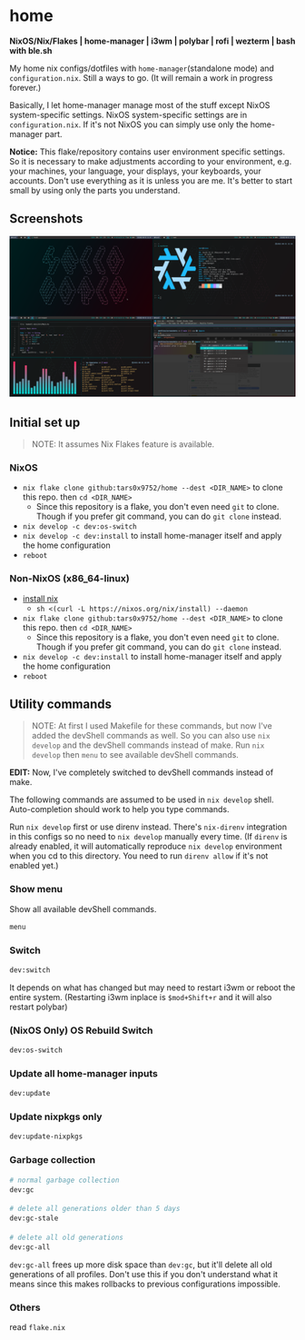 # home

**NixOS/Nix/Flakes | home-manager | i3wm | polybar | rofi | wezterm | bash with ble.sh**

My home nix configs/dotfiles with `home-manager`(standalone mode) and `configuration.nix`. Still a ways to go. (It will remain a work in progress forever.)

Basically, I let home-manager manage most of the stuff except NixOS system-specific settings. NixOS system-specific settings are in `configuration.nix`. If it's not NixOS you can simply use only the home-manager part.

**Notice:** This flake/repository contains user environment specific settings. So it is necessary to make adjustments according to your environment, e.g. your machines, your language, your displays, your keyboards, your accounts. Don't use everything as it is unless you are me. It's better to start small by using only the parts you understand.

## Screenshots

<a href="./screenshots/screens.png"><img src="./screenshots/screens.png" ></a>

## Initial set up

> NOTE: It assumes Nix Flakes feature is available.

### NixOS

- `nix flake clone github:tars0x9752/home --dest <DIR_NAME>` to clone this repo. then `cd <DIR_NAME>`
  - Since this repository is a flake, you don't even need `git` to clone. Though if you prefer git command, you can do `git clone` instead.
- `nix develop -c dev:os-switch`
- `nix develop -c dev:install` to install home-manager itself and apply the home configuration
- `reboot`

### Non-NixOS (x86_64-linux)

- [install nix](https://nixos.org/download.html#nix-install-linux)
  - `sh <(curl -L https://nixos.org/nix/install) --daemon`
- `nix flake clone github:tars0x9752/home --dest <DIR_NAME>` to clone this repo. then `cd <DIR_NAME>`
  - Since this repository is a flake, you don't even need `git` to clone. Though if you prefer git command, you can do `git clone` instead.
- `nix develop -c dev:install` to install home-manager itself and apply the home configuration
- `reboot`

## Utility commands

> NOTE: At first I used Makefile for these commands, but now I've added the devShell commands as well. So you can also use `nix develop` and the devShell commands instead of make. Run `nix develop` then `menu` to see available devShell commands.

**EDIT:** Now, I've completely switched to devShell commands instead of make.

The following commands are assumed to be used in `nix develop` shell. Auto-completion should work to help you type commands.

Run `nix develop` first or use direnv instead. There's `nix-direnv` integration in this configs so no need to `nix develop` manually every time. (If `direnv` is already enabled, it will automatically reproduce `nix develop` environment when you cd to this directory. You need to run `direnv allow` if it's not enabled yet.)

### Show menu

Show all available devShell commands.

```sh
menu
```

### Switch

```sh
dev:switch
```

It depends on what has changed but may need to restart i3wm or reboot the entire system.
(Restarting i3wm inplace is `$mod+Shift+r` and it will also restart polybar)

### (NixOS Only) OS Rebuild Switch

```sh
dev:os-switch
```

### Update all home-manager inputs

```sh
dev:update
```

### Update nixpkgs only

```sh
dev:update-nixpkgs
```

### Garbage collection

```sh
# normal garbage collection
dev:gc

# delete all generations older than 5 days
dev:gc-stale

# delete all old generations
dev:gc-all
```

`dev:gc-all` frees up more disk space than `dev:gc`, but it'll delete all old generations of all profiles. Don't use this if you don't understand what it means since this makes rollbacks to previous configurations impossible.

### Others

read `flake.nix`
